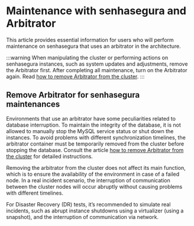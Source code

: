 # Maintenance with senhasegura and Arbitrator

This article provides essential information for users who will perform maintenance on senhasegura that uses an arbitrator in the architecture.

 :::warning
When manipulating the cluster or performing actions on senhasegura instances, such as system updates and adjustments, remove the Arbitrator first. After completing all maintenance, turn on the Arbitrator again.
Read [how to remove Arbitrator from the cluster](/v3-32/docs/arbitrator-remove-arbitrator).
:::

## Remove Arbitrator for senhasegura maintenances

Environments that use an arbitrator have some peculiarities related to database interruption. To maintain the integrity of the database, it is not allowed to manually stop the MySQL service status or shut down the instances. To avoid problems with different synchronization timelines, the arbitrator container must be temporarily removed from the cluster before stopping the database. Consult the article [how to remove Arbitrator from the cluster](/v3-32/docs/arbitrator-remove-arbitrator) for detailed instructions.

Removing the arbitrator from the cluster does not affect its main function, which is to ensure the availability of the environment in case of a failed node. In a real incident scenario, the interruption of communication between the cluster nodes will occur abruptly without causing problems with different timelines.

For Disaster Recovery (DR) tests, it’s recommended to simulate real incidents, such as abrupt instance shutdowns using a virtualizer (using a snapshot), and the interruption of communication via network.
